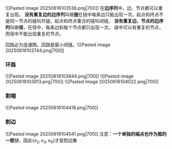 ![[Pasted image 20250616103536.png|700]]
在**边序列**中，边、节点都可以重复出现。
**没有重复边的边序列**叫做**链**在链中每条边只能出现一次。起点和终点不是同一节点的链叫开链。起点和终点重合的链叫闭链。
**没有重复边、节点的边序列**叫做**径**，在径中，每条边和每个节点都只出现一次。
链中可以有重复的节点，而径中不能出现重复的节点。

回路必为连通图。回路是最小闭链。![[Pasted image 20250616103744.png|700]]
### 环路
![[Pasted image 20250616103844.png|700]]
![[Pasted image 20250616103913.png|700]]
![[Pasted image 20250616104022.png|700]]
### 割端
![[Pasted image 20250616104418.png|700]]

### 割边
![[Pasted image 20250616104541.png|700]]
注意：**一个单独的端点也作为图的一部分**，因此$\{e_2,e_3,e_6\}$才是割边集

